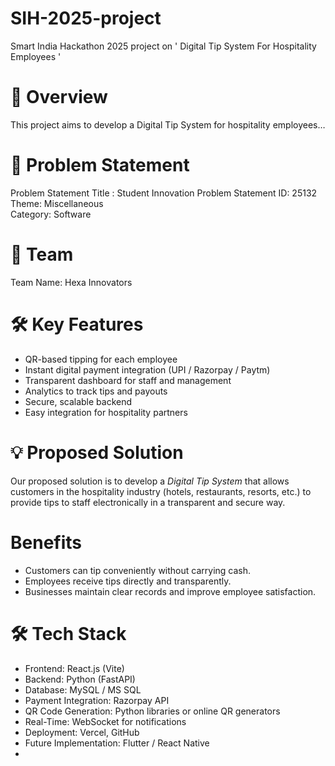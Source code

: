 # SIH-2025-project
Smart India Hackathon 2025 project on ' Digital Tip System For Hospitality Employees ' 

# 📝 Overview  
This project aims to develop a Digital Tip System for hospitality employees…

# 🎯 Problem Statement  
Problem Statement Title : Student Innovation
Problem Statement ID: 25132  
Theme: Miscellaneous  
Category: Software  

# 👥 Team  
Team Name: Hexa Innovators

# 🛠️ Key Features  
- QR-based tipping for each employee  
- Instant digital payment integration (UPI / Razorpay / Paytm)  
- Transparent dashboard for staff and management  
- Analytics to track tips and payouts  
- Secure, scalable backend  
- Easy integration for hospitality partners
  
# 💡 Proposed Solution  
Our proposed solution is to develop a *Digital Tip System* that allows customers in the hospitality industry (hotels, restaurants, resorts, etc.) to provide tips to staff electronically in a transparent and secure way.  

# Benefits  
- Customers can tip conveniently without carrying cash.  
- Employees receive tips directly and transparently.  
- Businesses maintain clear records and improve employee satisfaction. 

# 🛠 Tech Stack  
- Frontend: React.js (Vite)  
- Backend: Python (FastAPI)  
- Database: MySQL / MS SQL  
- Payment Integration: Razorpay API  
- QR Code Generation: Python libraries or online QR generators  
- Real-Time: WebSocket for notifications  
- Deployment: Vercel, GitHub  
- Future Implementation: Flutter / React Native
-  
